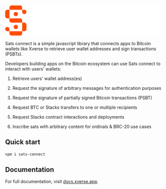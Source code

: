 
![logo](/example/public/sats-connect.svg)

Sats connect is a simple javascript library that connects apps to Bitcoin wallets like Xverse to retrieve user wallet addresses and sign transactions (PSBTs).

Developers building apps on the Bitcoin ecosystem can use Sats connect to interact with users' wallets:


1. Retrieve users' wallet address(es)

2. Request the signature of arbitrary messages for authentication purposes

3. Request the signature of partially signed Bitcoin transactions (PSBT)

4. Request BTC or Stacks transfers to one or multiple recipients

5. Request Stacks contract interactions and deployments

6. Inscribe sats with arbitrary content for ordinals & BRC-20 use cases

## Quick start

```bash
npm i sats-connect
```


## Documentation

For full documentation, visit [docs.xverse.app](https://docs.xverse.app/sats-connect/).


